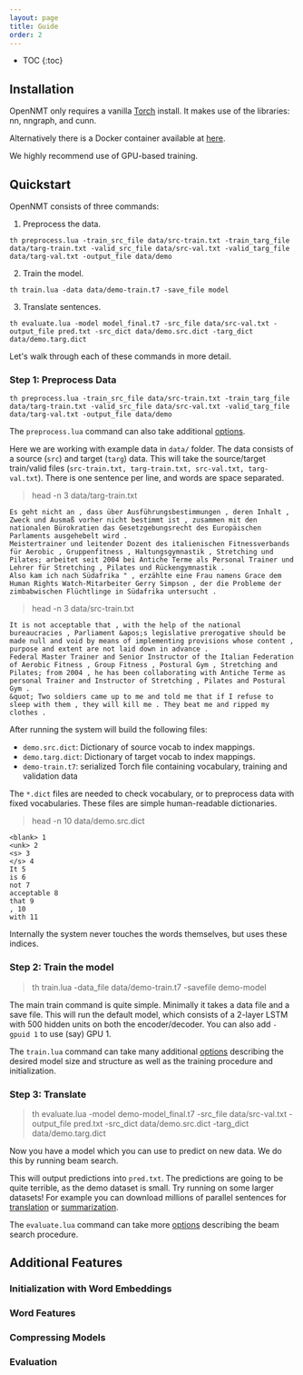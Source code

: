 ```yaml
---
layout: page
title: Guide
order: 2
---
```


* TOC
{:toc}

## Installation


OpenNMT only requires a vanilla <a href="http://torch.ch/docs/getting-started.html">Torch</a> install. It makes use of the libraries: nn, nngraph, and cunn.

Alternatively there is a Docker container available at <a href="https://hub.docker.com/r/harvardnlp/opennmt/">here</a>.

We highly recommend use of GPU-based training.

## Quickstart

OpenNMT consists of three commands:

1) Preprocess the data.

```th preprocess.lua -train_src_file data/src-train.txt -train_targ_file data/targ-train.txt -valid_src_file data/src-val.txt -valid_targ_file data/targ-val.txt -output_file data/demo```

2) Train the model.

```th train.lua -data data/demo-train.t7 -save_file model```

3) Translate sentences.

```th evaluate.lua -model model_final.t7 -src_file data/src-val.txt -output_file pred.txt -src_dict data/demo.src.dict -targ_dict data/demo.targ.dict```

Let's walk through each of these commands in more detail. 


### Step 1: Preprocess Data

```
th preprocess.lua -train_src_file data/src-train.txt -train_targ_file data/targ-train.txt -valid_src_file data/src-val.txt -valid_targ_file data/targ-val.txt -output_file data/demo
```

The `preprocess.lua` command can also take additional <a href="https://opennmt.github.io/OpenNMT/Options#preprocess">options</a>.  

Here we are working with example data in `data/` folder.
The data consists of a source (`src`) and target (`targ`) data.
This will take the source/target train/valid files (`src-train.txt, targ-train.txt,
src-val.txt, targ-val.txt`). There is one sentence per line, and words are space separated.

> head -n 3 data/targ-train.txt

```
Es geht nicht an , dass über Ausführungsbestimmungen , deren Inhalt , Zweck und Ausmaß vorher nicht bestimmt ist , zusammen mit den nationalen Bürokratien das Gesetzgebungsrecht des Europäischen Parlaments ausgehebelt wird .
Meistertrainer und leitender Dozent des italienischen Fitnessverbands für Aerobic , Gruppenfitness , Haltungsgymnastik , Stretching und Pilates; arbeitet seit 2004 bei Antiche Terme als Personal Trainer und Lehrer für Stretching , Pilates und Rückengymnastik .
Also kam ich nach Südafrika " , erzählte eine Frau namens Grace dem Human Rights Watch-Mitarbeiter Gerry Simpson , der die Probleme der zimbabwischen Flüchtlinge in Südafrika untersucht .
```

> head -n 3 data/src-train.txt

```
It is not acceptable that , with the help of the national bureaucracies , Parliament &apos;s legislative prerogative should be made null and void by means of implementing provisions whose content , purpose and extent are not laid down in advance .
Federal Master Trainer and Senior Instructor of the Italian Federation of Aerobic Fitness , Group Fitness , Postural Gym , Stretching and Pilates; from 2004 , he has been collaborating with Antiche Terme as personal Trainer and Instructor of Stretching , Pilates and Postural Gym .
&quot; Two soldiers came up to me and told me that if I refuse to sleep with them , they will kill me . They beat me and ripped my clothes .
```

After running the system will build the following files:

* `demo.src.dict`: Dictionary of source vocab to index mappings.
* `demo.targ.dict`: Dictionary of target vocab to index mappings.
* `demo-train.t7`: serialized Torch file containing vocabulary, training and validation data

The `*.dict` files are needed to check vocabulary, or to preprocess data with fixed vocabularies.
These files are simple human-readable dictionaries.

> head -n 10 data/demo.src.dict

```
<blank> 1
<unk> 2
<s> 3
</s> 4
It 5
is 6
not 7
acceptable 8
that 9
, 10
with 11
```

Internally the system never touches the words themselves, but uses these indices.

### Step 2: Train the model

> th train.lua -data_file data/demo-train.t7 -savefile demo-model


The main train command is quite simple. Minimally it takes a data file
and a save file.  This will run the default model, which consists of a
2-layer LSTM with 500 hidden units on both the encoder/decoder. You
can also add `-gpuid 1` to use (say) GPU 1.

The `train.lua` command can take many additional <a
href="https://opennmt.github.io/OpenNMT/Options#train">options</a>
describing the desired model size and structure as
well as the training procedure and initialization.


### Step 3: Translate

> th evaluate.lua -model demo-model_final.t7 -src_file data/src-val.txt -output_file pred.txt -src_dict data/demo.src.dict -targ_dict data/demo.targ.dict

Now you have a model which you can use to predict on new data. We do this by running beam search.

This will output predictions into `pred.txt`. The predictions are going to be quite terrible,
as the demo dataset is small. Try running on some larger datasets! For example you can download
millions of parallel sentences for [translation](http://www.statmt.org/wmt15/translation-task.html)
or [summarization](https://github.com/harvardnlp/sent-summary).

The `evaluate.lua` command can take  more <a
href="https://opennmt.github.io/OpenNMT/Options#evaluate">options</a>
describing the beam search procedure.


## Additional Features

### Initialization with Word Embeddings

### Word Features

### Compressing Models

### Evaluation


